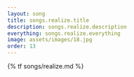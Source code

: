```yaml
---
layout: song
title: songs.realize.title
description: songs.realize.description
everything: songs.realize.everything
image: assets/images/18.jpg
order: 13
---
```


{% tf songs/realize.md %}

